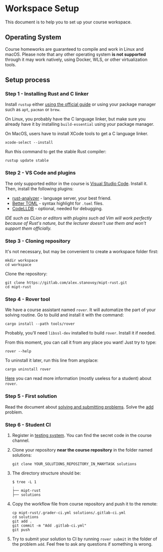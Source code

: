 # Workspace Setup

This document is to help you to set up your course workspace.

## Operating System

Course homeworks are guaranteed to compile and work in Linux and macOS. Please note that any other operating system **is not supported** through it may work natively, using Docker, WLS, or other virtualization tools.

## Setup process

### Step 1 - Installing Rust and C linker

Install `rustup` either [using the official guide](https://www.rust-lang.org/tools/install) or using your package manager such as `apt`, `pacman` or `brew`.

On Linux, you probably have the C language linker, but make sure you already have it by installing `build-essential` using your package manager.

On MacOS, users have to install XCode tools to get a C language linker.

```shell
xcode-select --install
```

Run this command to get the stable Rust compiler:

```shell
rustup update stable
```

### Step 2 - VS Code and plugins

The only supported editor in the course is [Visual Studio Code](https://code.visualstudio.com). Install it. Then, install the following plugins:

- [rust-analyzer](https://marketplace.visualstudio.com/items?itemName=matklad.rust-analyzer) - language server, your best friend.
- [Better TOML](https://marketplace.visualstudio.com/items?itemName=bungcip.better-toml) - syntax highlight for `.toml` files.
- [CodeLLDB](https://marketplace.visualstudio.com/items?itemName=vadimcn.vscode-lldb) - optional, needed for debugging.

_IDE such as CLion or editors with plugins such ad Vim will work perfectly because of Rust's nature, but the lecturer doesn't use them and won't support them officially._

### Step 3 - Cloning repository

It's not necessary, but may be convenient to create a workspace folder first:

```shell
mkdir workspace
cd workspace
```

Clone the repository:

```shell
git clone https://gitlab.com/alex.stanovoy/mipt-rust.git
cd mipt-rust
```

### Step 4 - Rover tool

We have a course assistant named `rover`. It will automatize the part of your solving routine. Go to build and install it with the command:

```shell
cargo install --path tools/rover
```

Probably, you'll need `libssl-dev` installed to build `rover`. Install it if needed.

From this moment, you can call it from any place you want! Just try to type:

```shell
rover --help
```

To uninstall it later, run this line from anyplace:

```shell
cargo uninstall rover
```

[Here](../tools/rover/README.md) you can read more information (mostly useless for a student) about `rover`.

### Step 5 - First solution

Read the document about [solving and submitting problems](solving.md). Solve the [add](problems/tutorial/add) problem.

### Step 6 - Student CI

1. Register in [testing system](https://mipt-rust.manytask.org). You can find the secret code in the course channel.
2. Clone your repository **near the course repository** in the folder named solutions:

    ```shell
    git clone YOUR_SOLUTIONS_REPOSITORY_IN_MANYTASK solutions
    ```

3. The directory structure should be:

    ```shell
    $ tree -L 1
    .
    ├── mipt-rust
    ├── solutions
    ```

4. Copy the workflow file from course repository and push it to the remote:

    ```shell
    cp mipt-rust/.grader-ci.yml solutions/.gitlab-ci.yml
    cd solutions
    git add .
    git commit -m "Add .gitlab-ci.yml"
    git push
    ```

5. Try to submit your solution to CI by running `rover submit` in the folder of the problem `add`. Feel free to ask any questions if something is wrong.
